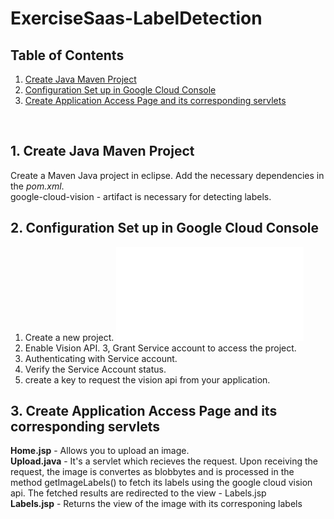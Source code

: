 # ExerciseSaas-LabelDetection

## Table of Contents
1. [Create Java Maven Project](#1-create-java-maven-project)  	
2. [Configuration Set up in Google Cloud Console](#2-configuration-set-up-in-google-cloud-console)
3. [Create Application Access Page and its corresponding servlets](#3-create-application-access-page-and-its-corresponding-servlets)	

<br>

## 1. Create Java Maven Project

Create a Maven Java project in eclipse. Add the necessary dependencies in the <i>pom.xml</i>.<br>
google-cloud-vision - artifact is necessary for detecting labels.

## 2. Configuration Set up in Google Cloud Console
1. Create a new project.
![Project Creation](readMePics/image1.img) <br>
2. Enable Vision API.
3, Grant Service account to access the project.
4. Authenticating with Service account.
5. Verify the Service Account status.
6. create a key to request the vision api from your application.

## 3. Create Application Access Page and its corresponding servlets
 <b>Home.jsp</b> - Allows you to upload an image.<br>
 <b>Upload.java</b> - It's a servlet which recieves the request. Upon receiving the request, the image is convertes as blobbytes and is processed in the method getImageLabels() to fetch its labels using the google cloud vision api. The fetched results are redirected to the view - Labels.jsp<br>
 <b>Labels.jsp</b> - Returns the view of the image with its corresponing labels   
